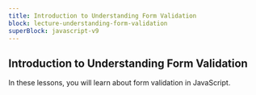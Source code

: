 ```yaml
---
title: Introduction to Understanding Form Validation
block: lecture-understanding-form-validation
superBlock: javascript-v9
---
```


## Introduction to Understanding Form Validation

In these lessons, you will learn about form validation in JavaScript.
